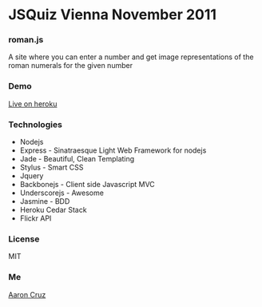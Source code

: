 # JSQuiz Vienna November 2011
### **roman.js**
A site where you can enter a number and get image representations of the roman numerals for the given number

### Demo
  [Live on heroku](http://jsquiz-roman.herokuapp.com/)

### Technologies

- Nodejs
- Express - Sinatraesque Light Web Framework for nodejs
- Jade - Beautiful, Clean Templating
- Stylus - Smart CSS
- Jquery
- Backbonejs - Client side Javascript MVC
- Underscorejs - Awesome
- Jasmine - BDD
- Heroku Cedar Stack
- Flickr API

### License
MIT

### Me
[Aaron Cruz](http://aaroncruz.com)
